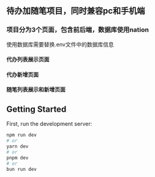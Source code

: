 ## 待办加随笔项目，同时兼容pc和手机端
### 项目分为3个页面，包含前后端，数据库使用nation

使用数据库需要替换.env文件中的数据库信息

#### 代办列表展示页面
#### 代办新增页面
#### 随笔列表展示和新增页面

## Getting Started

First, run the development server:

```bash
npm run dev
# or
yarn dev
# or
pnpm dev
# or
bun run dev
```